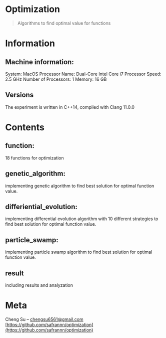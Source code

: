 # Optimization
> Algorithms to find optimal value for functions

# Information
## Machine information:
  System:	MacOS
  Processor Name:	Dual-Core Intel Core i7
  Processor Speed:	2.5 GHz
  Number of Processors:	1
  Memory:	16 GB

## Versions
The experiment is written in C++14, compiled with Clang 11.0.0

# Contents
## function:
  18 functions for optimization

## genetic_algorithm:
implementing genetic algorithm to find best solution for optimal function value.

## differiential_evolution:
implementing differential evolution algorithm with 10 different strategies to find best solution for optimal function value.

## particle_swamp:
implementing particle swamp algorithm to find best solution for optimal function value.

## result
including results and analyzation

# Meta
Cheng Su – chengsu6561@gmail.com
[https://github.com/safrannn/optimization](https://github.com/safrannn/optimization)

